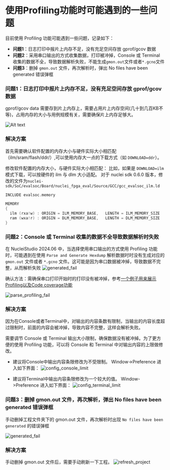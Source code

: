 # 使用Profiling功能时可能遇到的一些问题

目前使用 Profiling 功能可能遇到一些问题，记录如下：
* **问题1**：日志打印中报片上内存不足，没有充足空间存放 gprof/gcov 数据
* **问题2**：采用串口输出的方式收集数据，打印被冲掉，Console 或 Terminal 收集的数据不全，导致数据解析失败，不能生成`gmon.out`文件或者`*.gcno`文件
* **问题3**：删掉 `gmon.out` 文件，再次解析时，弹出 No files have been generated 错误弹框

### 问题1：日志打印中报片上内存不足，没有充足空间存放 gprof/gcov 数据

gprof/gcov data 需要存到片上内存上，需要占用片上内存空间(几十到几百KB不等)，占用内存的大小与用例规模有关，需要确保片上内存足够大。

![Alt text](asserts/images/16/overflow.png)



### 解决方案

首先需要确认软件配置的内存大小与硬件实际大小相匹配（ilm/sram/flash/ddr/）,可以使用内存大一点的下载方式（如 `DOWNLOAD=ddr`）。

修改软件配置的内存大小，与硬件实际大小相匹配：
比如，如果是 `DOWNLOAD=ilm` 模式下载，可以按硬件的 ilm 与 dlm 大小适配。
对于 nuclei sdk 0.6.0 版本，修改的文件为`nuclei-sdk/SoC/evalsoc/Board/nuclei_fpga_eval/Source/GCC/gcc_evalsoc_ilm.ld`

~~~c
INCLUDE evalsoc.memory

MEMORY
{
  ilm (rxa!w) : ORIGIN = ILM_MEMORY_BASE,   LENGTH = ILM_MEMORY_SIZE
  ram (wxa!r) : ORIGIN = DLM_MEMORY_BASE,   LENGTH = DLM_MEMORY_SIZE
}
~~~

### 问题2：Console 或 Terminal 收集的数据不全导致数据解析时失败

在 NucleiStudio 2024.06 中，当选择使用串口输出的方式使用 Profiling 功能时，可能遇到在使用 `Parse and Generate Hexdump` 解析数据时时没有生成对应的 `gmon.out` 文件或者 `*.gcno` 文件。这可能是因为串口数据被冲掉，导致数据不完整，从而解析失败
![generated_fail](asserts/images/16/generated_fail.png)

确认方法：需确保串口打印开始时的打印没有被冲掉，参考[一个例子用来展示Profiling以及Code coverage功能](17-an_example_to_demonstrate_the_use_of_profiling_and_code_coverage.md)

![parse_profiling_fail](asserts/images/16/parse_profiling_fail.png)

### 解决方案
因为在Console或者Terminal中，对输出的内容条数有限制，当输出的内容长度超过限制时，前面的内容会被冲掉，导致内容不完整，这样会解析失败。

需要调节 Console 或 Terminal 输出大小限制，确保数据没有被冲掉。为了更方便的使用 Profiling 功能，可以将 Console 和 Terminal 中对输出内容的上限做修改。

* 建议将Console中输出内容条限修改为不受限制。
Window->Preference 进入如下界面：
![config_console_limit](asserts/images/16/config_console_limit.png)

* 建议将Terminal中输出内容条限修改为一个较大的值。
Window->Preference 进入如下界面：
![config_terminal_limit](asserts/images/16/config_terminal_limit.png)



### 问题3：删掉 gmon.out 文件，再次解析，弹出 No files have been generated 错误弹框

手动删掉工程文件夹下的 gmon.out 文件，再次解析时出现 `No files have been generated` 的错误弹框

![generated_fail](asserts/images/16/generated_fail.png)

### 解决方案

手动删掉 gmon.out 文件后，需要手动刷新一下工程。
![refresh_project](asserts/images/16/refresh_project.png)